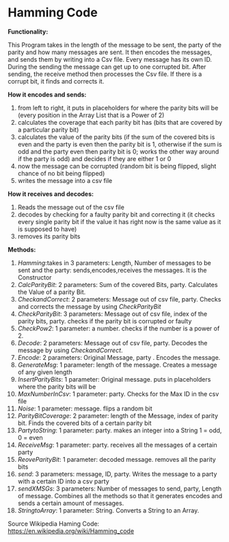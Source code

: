 # Hamming Code

**Functionality:**

This Program takes in the length of the message to be sent, the party of the parity and how many messages are sent. It then encodes the messages, and sends them by writing into a Csv file. Every message has its own ID. During the sending the message can get up to one corrupted bit. After sending, the receive method then processes the Csv file. If there is a corrupt bit, it finds and corrects it.

**How it encodes and sends:**

1. from left to right, it puts in placeholders for where the parity bits will be (every position in the Array List that is a Power of 2)
2. calculates the coverage that each parity bit has (bits that are covered by a particular parity bit)
3. calculates the value of the parity bits (if the sum of the covered bits is even and the party is even then the parity bit is 1,          otherwise if the sum is odd and the party even then parity bit is 0; works the other way around if the party is odd) and decides if they are either 1 or 0
4. now the message can be corrupted (random bit is being flipped, slight chance of no bit being flipped)
5. writes the message into a csv file 


**How it receives and decodes:**

1. Reads the message out of the csv file
2. decodes by checking for a faulty parity bit and correcting it (it checks every single parity bit if the value it has right now is the same value as it is supposed to have)
3. removes its parity bits

**Methods:**

1. _Hamming_:takes in 3 parameters: Length, Number of messages to be sent and the party: sends,encodes,receives the messages. It is the Constructor
2. _CalcParityBit_: 2 parameters: Sum of the covered Bits, party. Calculates the Value of a parity Bit.
3. _CheckandCorrect_: 2 parameters: Message out of csv file, party. Checks and corrects the message by  using _CheckParityBit_
4. _CheckParityBit_: 3 parameters: Message out of csv file, index of the parity bits, party. checks if the parity bit is corrupted or faulty
5. _CheckPow2_: 1 parameter: a number. checks if the number is a power of 2.
6. _Decode_: 2 parameters: Message out of csv file, party. Decodes the message by using _CheckandCorrect_.
7. _Encode_: 2 parameters: Original Message, party . Encodes the message.
8. _GenerateMsg_: 1 parameter: length of the message. Creates a message of any given length
9. _InsertParityBits_: 1 parameter: Original message. puts in placeholders where the parity bits will be
10. _MaxNumberInCsv_: 1 parameter: party. Checks for the Max ID in the csv file
11. _Noise_: 1 parameter: message. flips a random bit
12. _ParityBitCoverage_: 2 parameter: length of the Message, index of parity bit. Finds the covered bits of a certain parity bit
13. _PartytoString_: 1 parameter: party. makes an integer into a String 1 = odd, 0 = even
14. _ReceiveMsg_: 1 parameter: party. receives all the messages of a certain party
15. _ReoveParityBit_: 1 parameter: decoded message. removes all the parity bits
16. _send_: 3 parameters: message, ID, party. Writes the message to a party with a certain ID into a csv party
17. _sendXMSGs_: 3 parameters: Number of messages to send, party, Length of message. Combines all the methods so that it generates encodes and sends a certain amount of messages.
18. _StringtoArray_: 1 parameter: String. Converts a String to an Array.


Source Wikipedia Haming Code: https://en.wikipedia.org/wiki/Hamming_code
